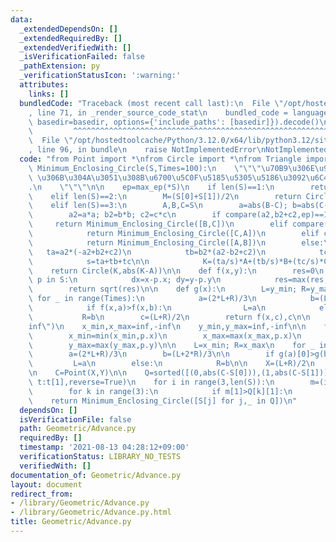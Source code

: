 ```yaml
---
data:
  _extendedDependsOn: []
  _extendedRequiredBy: []
  _extendedVerifiedWith: []
  _isVerificationFailed: false
  _pathExtension: py
  _verificationStatusIcon: ':warning:'
  attributes:
    links: []
  bundledCode: "Traceback (most recent call last):\n  File \"/opt/hostedtoolcache/Python/3.12.0/x64/lib/python3.12/site-packages/onlinejudge_verify/documentation/build.py\"\
    , line 71, in _render_source_code_stat\n    bundled_code = language.bundle(stat.path,\
    \ basedir=basedir, options={'include_paths': [basedir]}).decode()\n          \
    \         ^^^^^^^^^^^^^^^^^^^^^^^^^^^^^^^^^^^^^^^^^^^^^^^^^^^^^^^^^^^^^^^^^^^^^^^^^^^^^^^^^\n\
    \  File \"/opt/hostedtoolcache/Python/3.12.0/x64/lib/python3.12/site-packages/onlinejudge_verify/languages/python.py\"\
    , line 96, in bundle\n    raise NotImplementedError\nNotImplementedError\n"
  code: "from Point import *\nfrom Circle import *\nfrom Triangle import *\n\ndef\
    \ Minimum_Enclosing_Circle(S,Times=100):\n    \"\"\"\u70B9\u306E\u96C6\u5408 S\
    \ \u306B\u304A\u3051\u308B\u6700\u5C0F\u5185\u5305\u5186\u3092\u6C42\u3081\u308B\
    .\n    \"\"\"\n\n    ep=max_ep(*S)\n    if len(S)==1:\n        return Circle(S[0],0)\n\
    \    elif len(S)==2:\n        M=(S[0]+S[1])/2\n        return Circle(M,abs(M-S[0]))\n\
    \    elif len(S)==3:\n        A,B,C=S\n        a=abs(B-C); b=abs(C-A); c=abs(A-B)\n\
    \        a2=a*a; b2=b*b; c2=c*c\n        if compare(a2,b2+c2,ep)==1:\n       \
    \     return Minimum_Enclosing_Circle([B,C])\n        elif compare(b2,c2+a2,ep)==1:\n\
    \            return Minimum_Enclosing_Circle([C,A])\n        elif compare(c2,a2+b2,ep)==1:\n\
    \            return Minimum_Enclosing_Circle([A,B])\n        else:\n         \
    \   ta=a2*(-a2+b2+c2)\n            tb=b2*(a2-b2+c2)\n            tc=c2*(a2+b2-c2)\n\
    \            s=ta+tb+tc\n\n            K=(ta/s)*A+(tb/s)*B+(tc/s)*C\n        \
    \    return Circle(K,abs(K-A))\n\n    def f(x,y):\n        res=0\n        for\
    \ p in S:\n            dx=x-p.x; dy=y-p.y\n            res=max(res,dx*dx+dy*dy)\n\
    \        return sqrt(res)\n\n    def g(x):\n        L=y_min; R=y_max\n       \
    \ for _ in range(Times):\n            a=(2*L+R)/3\n            b=(L+2*R)/3\n\n\
    \            if f(x,a)>f(x,b):\n                L=a\n            else:\n     \
    \           R=b\n        c=(L+R)/2\n        return f(x,c),c\n\n    inf=float(\"\
    inf\")\n    x_min,x_max=inf,-inf\n    y_min,y_max=inf,-inf\n\n    for p in S:\n\
    \        x_min=min(x_min,p.x)\n        x_max=max(x_max,p.x)\n        y_min=min(y_min,p.y)\n\
    \        y_max=max(y_max,p.y)\n\n    L=x_min; R=x_max\n    for _ in range(Times):\n\
    \        a=(2*L+R)/3\n        b=(L+2*R)/3\n\n        if g(a)[0]>g(b)[0]:\n   \
    \         L=a\n        else:\n            R=b\n\n    X=(L+R)/2\n    r,Y=g(X)\n\
    \n    C=Point(X,Y)\n\n    Q=sorted([(0,abs(C-S[0])),(1,abs(C-S[1])),(2,abs(C-S[2]))],key=lambda\
    \ t:t[1],reverse=True)\n    for i in range(3,len(S)):\n        m=(i,abs(C-S[i]))\n\
    \        for k in range(3):\n            if m[1]>Q[k][1]:\n                Q[k],m=m,Q[k]\n\
    \    return Minimum_Enclosing_Circle([S[j] for j,_ in Q])\n"
  dependsOn: []
  isVerificationFile: false
  path: Geometric/Advance.py
  requiredBy: []
  timestamp: '2021-08-13 04:28:12+09:00'
  verificationStatus: LIBRARY_NO_TESTS
  verifiedWith: []
documentation_of: Geometric/Advance.py
layout: document
redirect_from:
- /library/Geometric/Advance.py
- /library/Geometric/Advance.py.html
title: Geometric/Advance.py
---
```

